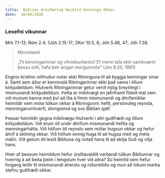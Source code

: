 ```yaml
---
title:  Biblían Áreiðanleg Heimild Kenninga Okkar
date:  18/04/2020
---
```


### Lesefni vikunnar
Mrk 7.1-13; Róm 2.4; 1Jóh 2.15-17; 2Kor 10.5, 6; Jóh 5.46, 47; Jóh 7.38.

> <p>Minnistexti</p>
> „Til kenningarinnar og vitnisburðarins! Ef menn tala ekki samkvæmt þessu orði, hafa þeir engan morgunroða“ (Jes 8.20, 1981).

Enginn kristinn söfnuður notar ekki Ritninguna til að byggja kenningar sínar á. Samt sem áður er kennivald Ritningarinnar ekki það sama í öllum kirkjudeildum. Hlutverk Ritningarinnar getur verið mjög breytilegt í mismunandi kirkjudeildum. Þetta er mikilvægt en jafnframt flókið mál sem við munum kanna með því að líta á fimm mismunandi og áhrifamiklar heimildir sem móta túlkun okkar á Ritningunni: hefð, persónuleg reynsla, menningarumhverfi, dómgreind og svo Biblían sjálf.

Þessar heimildir gegna mikilvægu hlutverki í allri guðfræði og öllum kirkjudeildum. Við erum öll undir áhrifum mismunandi hefða og menningarhátta. Við höfum öll reynslu sem mótar hugsun okkar og hefur áhrif á skilning okkar. Við höfum einnig huga til að hugsa með og meta málin. Við getum öll lesið Biblíuna og notað hana til að skilja Guð og vilja hans.

Hver af þessum heimildum hefur úrslitavaldið varðandi túlkun Biblíunnar og hvernig á að beita þeim í tengslum hver við aðra? Sú heimild sem hefur forgang leiðir til mismunandi áherslu og niðurstöðu og mun að lokum marka stefnu guðfræði okkar.